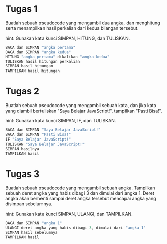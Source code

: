 # Tugas 1

Buatlah sebuah pseudocode yang mengambil dua angka, dan menghitung serta menampilkan hasil perkalian dari kedua bilangan tersebut.

hint: Gunakan kata kunci SIMPAN, HITUNG, dan TULISKAN.

```javascript
BACA dan SIMPAN "angka pertama"
BACA dan SIMPAN "angka kedua"
HITUNG "angka pertama" dikalikan "angka kedua"
TULISKAN hasil hitungan perkalian
SIMPAN hasil hitungan
TAMPILKAN hasil hitungan
```

# Tugas 2

Buatlah sebuah pseudocode yang mengambil sebuah kata, dan jika kata yang diambil bertuliskan "Saya Belajar JavaScript!", tampilkan "Pasti Bisa!".

hint: Gunakan kata kunci SIMPAN, IF, dan TULISKAN.

```javascript
BACA dan SIMPAN "Saya Belajar JavaScript!"
BACA dan SIMPAN "Pasti Bisa!"
IF "Saya Belajar JavaScript!" 
TULISKAN "Saya Belajar JavaScript!"
SIMPAN hasilnya
TAMPILKAN hasil
```

# Tugas 3

Buatlah sebuah pseudocode yang mengambil sebuah angka. Tampilkan sebuah deret angka yang habis dibagi 3 dan dimulai dari angka 1. Deret angka akan berhenti sampai deret angka tersebut mencapai angka yang disimpan sebelumnya.

hint: Gunakan kata kunci SIMPAN, ULANGI, dan TAMPILKAN.

```javascript
BACA dan SIMPAN "angka 1"
ULANGI deret angka yang habis dibagi 3, dimulai dari "angka 1"
SIMPAN hasil sebelumnya
TAMPILKAN hasil
```